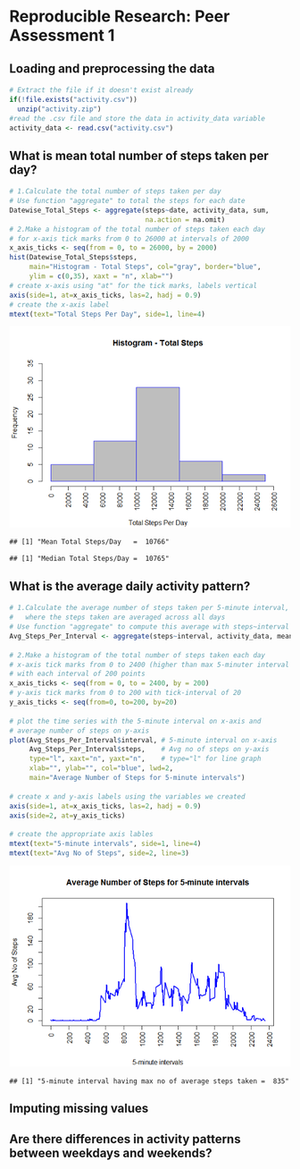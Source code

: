 # Reproducible Research: Peer Assessment 1


## Loading and preprocessing the data

```r
# Extract the file if it doesn't exist already
if(!file.exists("activity.csv"))
  unzip("activity.zip")
#read the .csv file and store the data in activity_data variable
activity_data <- read.csv("activity.csv")
```


## What is mean total number of steps taken per day?

```r
# 1.Calculate the total number of steps taken per day
# Use function "aggregate" to total the steps for each date
Datewise_Total_Steps <- aggregate(steps~date, activity_data, sum, 
                                  na.action = na.omit)
# 2.Make a histogram of the total number of steps taken each day
# for x-axis tick marks from 0 to 26000 at intervals of 2000
x_axis_ticks <- seq(from = 0, to = 26000, by = 2000)
hist(Datewise_Total_Steps$steps,
     main="Histogram - Total Steps", col="gray", border="blue",
     ylim = c(0,35), xaxt = "n", xlab="")
# create x-axis using "at" for the tick marks, labels vertical
axis(side=1, at=x_axis_ticks, las=2, hadj = 0.9)
# create the x-axis label
mtext(text="Total Steps Per Day", side=1, line=4)
```

![](PA1_template_files/figure-html/histogram_total_steps-1.png)<!-- -->


```
## [1] "Mean Total Steps/Day   =  10766"
```

```
## [1] "Median Total Steps/Day =  10765"
```

## What is the average daily activity pattern?

```r
# 1.Calculate the average number of steps taken per 5-minute interval,
#   where the steps taken are averaged across all days
# Use function "aggregate" to compute this average with steps~interval formula
Avg_Steps_Per_Interval <- aggregate(steps~interval, activity_data, mean, na.action = na.omit)

# 2.Make a histogram of the total number of steps taken each day
# x-axis tick marks from 0 to 2400 (higher than max 5-minuter interval value),
# with each interval of 200 points
x_axis_ticks <- seq(from = 0, to = 2400, by = 200)
# y-axis tick marks from 0 to 200 with tick-interval of 20
y_axis_ticks <- seq(from=0, to=200, by=20)

# plot the time series with the 5-minute interval on x-axis and
# average number of steps on y-axis
plot(Avg_Steps_Per_Interval$interval, # 5-minute interval on x-axis 
     Avg_Steps_Per_Interval$steps,    # Avg no of steps on y-axis
     type="l", xaxt="n", yaxt="n",    # type="l" for line graph
     xlab="", ylab="", col="blue", lwd=2,
     main="Average Number of Steps for 5-minute intervals")

# create x and y-axis labels using the variables we created
axis(side=1, at=x_axis_ticks, las=2, hadj = 0.9)
axis(side=2, at=y_axis_ticks)

# create the appropriate axis lables
mtext(text="5-minute intervals", side=1, line=4)
mtext(text="Avg No of Steps", side=2, line=3)
```

![](PA1_template_files/figure-html/plot_daily_activity-1.png)<!-- -->


```
## [1] "5-minute interval having max no of average steps taken =  835"
```

## Imputing missing values



## Are there differences in activity patterns between weekdays and weekends?
